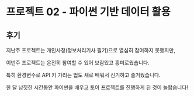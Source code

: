 # 프로젝트 02 - 파이썬 기반 데이터 활용

## 후기

지난주 프로젝트는 개인사정(정보처리기사 필기)으로 열심히 참여하지 못했지만,

이번주 프로젝트는 온전히 참여할 수 있어 보람있고 흥미로웠습니다.

특히 환경변수로 API 키 가리는 법도 새로 배워서 신기하고 즐거웠습니다.

한 달 남짓한 시간동안 파이썬을 배우고 토이 프로젝트를 진행하게 된 것이 놀랍습니다!
